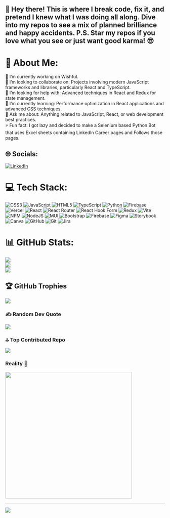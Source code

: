 ## 👋 Hey there! This is where I break code, fix it, and pretend I knew what I was doing all along. Dive into my repos to see a mix of planned brilliance and happy accidents. P.S. Star my repos if you love what you see or just want good karma! 😎

# 💫 About Me:
🔭 I’m currently working on Wishful.<br>👯 I’m looking to collaborate on: Projects involving modern JavaScript frameworks and libraries, particularly React and TypeScript.<br>🤝 I’m looking for help with: Advanced techniques in React and Redux for state management.<br>🌱 I’m currently learning: Performance optimization in React applications and advanced CSS techniques.<br>💬 Ask me about: Anything related to JavaScript, React, or web development best practices.<br>⚡ Fun fact: I got lazy and decided to make a Selenium based Python Bot that uses Excel sheets containing LinkedIn Career pages and Follows those pages.


## 🌐 Socials:
[![LinkedIn](https://img.shields.io/badge/LinkedIn-%230077B5.svg?logo=linkedin&logoColor=white)](https://linkedin.com/in/https://www.linkedin.com/in/deepam-chakraborty-4816b820a) 

# 💻 Tech Stack:
![CSS3](https://img.shields.io/badge/css3-%231572B6.svg?style=for-the-badge&logo=css3&logoColor=white) ![JavaScript](https://img.shields.io/badge/javascript-%23323330.svg?style=for-the-badge&logo=javascript&logoColor=%23F7DF1E) ![HTML5](https://img.shields.io/badge/html5-%23E34F26.svg?style=for-the-badge&logo=html5&logoColor=white) ![TypeScript](https://img.shields.io/badge/typescript-%23007ACC.svg?style=for-the-badge&logo=typescript&logoColor=white) ![Python](https://img.shields.io/badge/python-3670A0?style=for-the-badge&logo=python&logoColor=ffdd54) ![Firebase](https://img.shields.io/badge/firebase-%23039BE5.svg?style=for-the-badge&logo=firebase) ![Vercel](https://img.shields.io/badge/vercel-%23000000.svg?style=for-the-badge&logo=vercel&logoColor=white) ![React](https://img.shields.io/badge/react-%2320232a.svg?style=for-the-badge&logo=react&logoColor=%2361DAFB) ![React Router](https://img.shields.io/badge/React_Router-CA4245?style=for-the-badge&logo=react-router&logoColor=white) ![React Hook Form](https://img.shields.io/badge/React%20Hook%20Form-%23EC5990.svg?style=for-the-badge&logo=reacthookform&logoColor=white) ![Redux](https://img.shields.io/badge/redux-%23593d88.svg?style=for-the-badge&logo=redux&logoColor=white) ![Vite](https://img.shields.io/badge/vite-%23646CFF.svg?style=for-the-badge&logo=vite&logoColor=white) ![NPM](https://img.shields.io/badge/NPM-%23CB3837.svg?style=for-the-badge&logo=npm&logoColor=white) ![NodeJS](https://img.shields.io/badge/node.js-6DA55F?style=for-the-badge&logo=node.js&logoColor=white) ![MUI](https://img.shields.io/badge/MUI-%230081CB.svg?style=for-the-badge&logo=mui&logoColor=white) ![Bootstrap](https://img.shields.io/badge/bootstrap-%238511FA.svg?style=for-the-badge&logo=bootstrap&logoColor=white) ![Firebase](https://img.shields.io/badge/firebase-a08021?style=for-the-badge&logo=firebase&logoColor=ffcd34) ![Figma](https://img.shields.io/badge/figma-%23F24E1E.svg?style=for-the-badge&logo=figma&logoColor=white) ![Storybook](https://img.shields.io/badge/-Storybook-FF4785?style=for-the-badge&logo=storybook&logoColor=white) ![Canva](https://img.shields.io/badge/Canva-%2300C4CC.svg?style=for-the-badge&logo=Canva&logoColor=white) ![GitHub](https://img.shields.io/badge/github-%23121011.svg?style=for-the-badge&logo=github&logoColor=white) ![Git](https://img.shields.io/badge/git-%23F05033.svg?style=for-the-badge&logo=git&logoColor=white) ![Jira](https://img.shields.io/badge/jira-%230A0FFF.svg?style=for-the-badge&logo=jira&logoColor=white)
# 📊 GitHub Stats:
![](https://github-readme-stats.vercel.app/api?username=ItzDc02&theme=dark&hide_border=false&include_all_commits=true&count_private=false)<br/>
![](https://github-readme-streak-stats.herokuapp.com/?user=ItzDc02&theme=dark&hide_border=false)<br/>
![](https://github-readme-stats.vercel.app/api/top-langs/?username=ItzDc02&theme=dark&hide_border=false&include_all_commits=true&count_private=false&layout=compact)

## 🏆 GitHub Trophies
![](https://github-profile-trophy.vercel.app/?username=ItzDc02&theme=radical&no-frame=false&no-bg=false&margin-w=4)

### ✍️ Random Dev Quote
![](https://quotes-github-readme.vercel.app/api?type=horizontal&theme=dark)

### 🔝 Top Contributed Repo
![](https://github-contributor-stats.vercel.app/api?username=ItzDc02&limit=5&theme=dark&combine_all_yearly_contributions=true)

### Reality 🙏
<img src='https://media.giphy.com/media/v1.Y2lkPTc5MGI3NjExN29hZXUyZDJsajZvdmo5cXZmbnhlOXZ0dTRjYXkwZHk0Y3cyc25lMyZlcD12MV9pbnRlcm5hbF9naWZfYnlfaWQmY3Q9Zw/PQQN4tMoVa3pfRdi84/giphy-downsized-large.gif' style="height: 400px;"/>

---
[![](https://visitcount.itsvg.in/api?id=ItzDc02&icon=0&color=9)](https://visitcount.itsvg.in)



